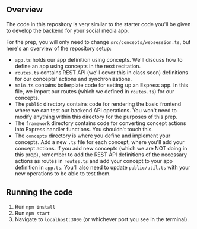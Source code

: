 ## Overview

The code in this repository is very similar to the starter code you'll be given to develop the backend for your social media app. 

For the prep, you will only need to change `src/concepts/websession.ts`, but here's an overview of the repository setup:

- `app.ts` holds our app definition using concepts. We'll discuss how to define an app using concepts in the next recitation.
- `routes.ts` contains REST API (we'll cover this in class soon) definitions for our concepts' actions and synchronizations.
- `main.ts` contains boilerplate code for setting up an Express app. In this file, we import our routes (which we defined in `routes.ts`) for our concepts.
- The `public` directory contains code for rendering the basic frontend where we can test our backend API operations. You won't need to modify anything within this directory for the purposes of this prep.
- The `framework` directory contains code for converting concept actions into Express handler functions. You shouldn't touch this.
- The `concepts` directory is where you define and implement your concepts. Add a new `.ts` file for each concept, where you'll add your concept actions. If you add new concepts (which we are NOT doing in this prep), remember to add the REST API definitions of the necessary actions as routes in `routes.ts` and add your concept to your app definition in `app.ts`. You'll also need to update `public/util.ts` with your new operations to be able to test them.

## Running the code

1. Run `npm install`
2. Run `npm start`
3. Navigate to `localhost:3000` (or whichever port you see in the terminal).